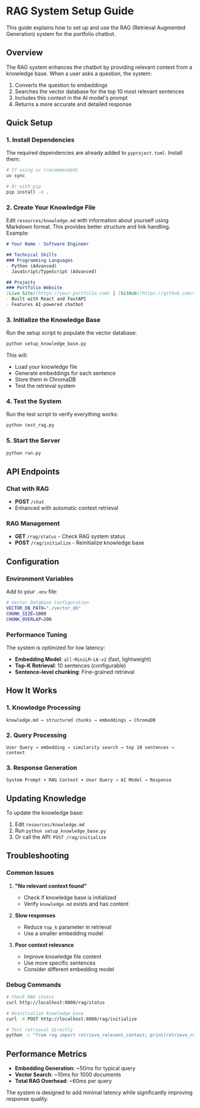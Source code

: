 # RAG System Setup Guide

This guide explains how to set up and use the RAG (Retrieval Augmented Generation) system for the portfolio chatbot.

## Overview

The RAG system enhances the chatbot by providing relevant context from a knowledge base. When a user asks a question, the system:

1. Converts the question to embeddings
2. Searches the vector database for the top 10 most relevant sentences
3. Includes this context in the AI model's prompt
4. Returns a more accurate and detailed response

## Quick Setup

### 1. Install Dependencies

The required dependencies are already added to `pyproject.toml`. Install them:

```bash
# If using uv (recommended)
uv sync

# Or with pip
pip install -e .
```

### 2. Create Your Knowledge File

Edit `resources/knowledge.md` with information about yourself using Markdown format. This provides better structure and link handling. Example:

```markdown
# Your Name - Software Engineer

## Technical Skills
### Programming Languages
- Python (Advanced)
- JavaScript/TypeScript (Advanced)

## Projects
### Portfolio Website
[Live Site](https://your-portfolio.com) | [GitHub](https://github.com/username/portfolio)
- Built with React and FastAPI
- Features AI-powered chatbot
```

### 3. Initialize the Knowledge Base

Run the setup script to populate the vector database:

```bash
python setup_knowledge_base.py
```

This will:
- Load your knowledge file
- Generate embeddings for each sentence
- Store them in ChromaDB
- Test the retrieval system

### 4. Test the System

Run the test script to verify everything works:

```bash
python test_rag.py
```

### 5. Start the Server

```bash
python run.py
```

## API Endpoints

### Chat with RAG
- **POST** `/chat`
- Enhanced with automatic context retrieval

### RAG Management
- **GET** `/rag/status` - Check RAG system status
- **POST** `/rag/initialize` - Reinitialize knowledge base

## Configuration

### Environment Variables

Add to your `.env` file:

```bash
# Vector Database Configuration
VECTOR_DB_PATH="./vector_db"
CHUNK_SIZE=1000
CHUNK_OVERLAP=200
```

### Performance Tuning

The system is optimized for low latency:

- **Embedding Model**: `all-MiniLM-L6-v2` (fast, lightweight)
- **Top-K Retrieval**: 10 sentences (configurable)
- **Sentence-level chunking**: Fine-grained retrieval

## How It Works

### 1. Knowledge Processing
```
knowledge.md → structured chunks → embeddings → ChromaDB
```

### 2. Query Processing
```
User Query → embedding → similarity search → top 10 sentences → context
```

### 3. Response Generation
```
System Prompt + RAG Context + User Query → AI Model → Response
```

## Updating Knowledge

To update the knowledge base:

1. Edit `resources/knowledge.md`
2. Run `python setup_knowledge_base.py`
3. Or call the API: `POST /rag/initialize`

## Troubleshooting

### Common Issues

1. **"No relevant context found"**
   - Check if knowledge base is initialized
   - Verify `knowledge.md` exists and has content

2. **Slow responses**
   - Reduce `top_k` parameter in retrieval
   - Use a smaller embedding model

3. **Poor context relevance**
   - Improve knowledge file content
   - Use more specific sentences
   - Consider different embedding model

### Debug Commands

```bash
# Check RAG status
curl http://localhost:8000/rag/status

# Reinitialize knowledge base
curl -X POST http://localhost:8000/rag/initialize

# Test retrieval directly
python -c "from rag import retrieve_relevant_context; print(retrieve_relevant_context('your query'))"
```

## Performance Metrics

- **Embedding Generation**: ~50ms for typical query
- **Vector Search**: ~10ms for 1000 documents
- **Total RAG Overhead**: ~60ms per query

The system is designed to add minimal latency while significantly improving response quality.

